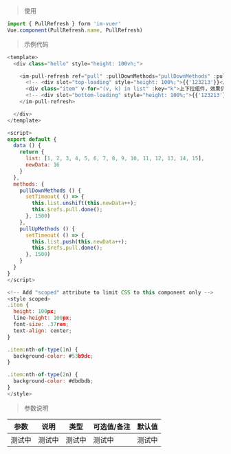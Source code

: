 
> 使用

```js
import { PullRefresh } form 'im-vuer'
Vue.component(PullRefresh.name, PullRefresh)
```

> 示例代码

```js
<template>
  <div class="hello" style="height: 100vh;">

    <im-pull-refresh ref="pull" :pullDownMethods="pullDownMethods" :pullUpMethods="pullUpMethods">
      <!-- <div slot="top-loading" style="height: 100%;">{{'123213'}}</div> -->
      <div class="item" v-for="(v, k) in list" :key="k">上下拉组件，效果仍不理想{{v}}</div>
      <!-- <div slot="bottom-loading" style="height: 100%;">{{'123213'}}</div> -->
    </im-pull-refresh>

  </div>
</template>

<script>
export default {
  data () {
    return {
      list: [1, 2, 3, 4, 5, 6, 7, 8, 9, 10, 11, 12, 13, 14, 15],
      newData: 16
    }
  },
  methods: {
    pullDownMethods () {
      setTimeout( () => {
        this.list.unshift(this.newData++);
        this.$refs.pull.done();
      }, 1500)
    },
    pullUpMethods () {
      setTimeout( () => {
        this.list.push(this.newData++);
        this.$refs.pull.done();
      }, 1500)
    }
  }
}
</script>

<!-- Add "scoped" attribute to limit CSS to this component only -->
<style scoped>
.item {
  height: 100px;
  line-height: 100px;
  font-size: .37rem;
  text-align: center;
}

.item:nth-of-type(1n) {
  background-color: #53b9dc;
}

.item:nth-of-type(2n) {
  background-color: #dbdbdb;
}
</style>

```
> 参数说明

  <div>
   <table>
    <thead>
     <tr>
      <th>参数</th> 
      <th>说明</th> 
      <th>类型</th> 
      <th>可选值/备注</th> 
      <th>默认值</th>
     </tr>
    </thead> 
    <tbody>
    <tr>
      <td>测试中</td> 
      <td>测试中</td> 
      <td>测试中</td> 
      <td>测试中</td> 
      <td>测试中</td>
    </tr>
    </tbody>
   </table>
  </div>
  